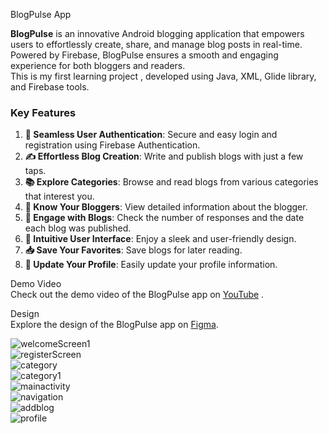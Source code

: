 BlogPulse App   

**BlogPulse** is an innovative Android blogging application that empowers users to effortlessly create, share, and manage blog posts in real-time.      
Powered by Firebase, BlogPulse ensures a smooth and engaging experience for both bloggers and readers.       
This is my first learning project , developed using Java, XML, Glide library, and Firebase tools.        

### Key Features         

1. **🔐 Seamless User Authentication**: Secure and easy login and registration using Firebase Authentication.      
2. **✍️ Effortless Blog Creation**: Write and publish blogs with just a few taps.     
3. **📚 Explore Categories**: Browse and read blogs from various categories that interest you.      
4. **👤 Know Your Bloggers**: View detailed information about the blogger.      
5. **💬 Engage with Blogs**: Check the number of responses and the date each blog was published.     
6. **🌟 Intuitive User Interface**: Enjoy a sleek and user-friendly design.       
7. **📥 Save Your Favorites**: Save blogs for later reading.       
8. **🔄 Update Your Profile**: Easily update your profile information.        

Demo Video   
Check out the demo video of the BlogPulse app on [YouTube](https://youtu.be/KEg0HxdyNBI?feature=shared) .       
    

Design    
Explore the design of the BlogPulse app on [Figma](https://www.figma.com/design/YD5Bb0nnxTRTEqzWL5t916/Untitled?node-id=0-1&t=Vty03pMrGQFQrTiV-0).   

![welcomeScreen1](https://github.com/user-attachments/assets/6134dc4e-ba1d-4af0-aaa9-e42fe9e44472)    
![registerScreen](https://github.com/user-attachments/assets/324cd49f-92c1-4829-a2c3-44f079bae53e)    
![category](https://github.com/user-attachments/assets/9470a262-a8fb-4221-9f67-921e3327be8f)   
![category1](https://github.com/user-attachments/assets/ea3a6028-5346-4b02-830f-ef0abc8ed415)   
![mainactivity](https://github.com/user-attachments/assets/d846df70-869f-4af4-b817-168f7561b4bb)  
![navigation](https://github.com/user-attachments/assets/b87851f8-3307-485d-a261-bba357cf9340)   
![addblog](https://github.com/user-attachments/assets/7bdca228-5e8e-4731-8d2f-c91553635626)     
![profile](https://github.com/user-attachments/assets/4fd90589-93ea-41db-b8a2-2ef9facde156)


